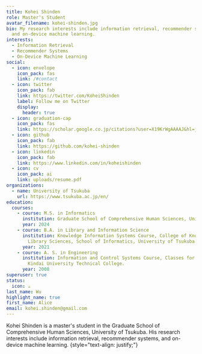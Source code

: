 ```yaml
---
title: Kohei Shinden
role: Master's Student
avatar_filename: kohei-shinden.jpg
bio: My research interests include information retrieval, recommender systems,
  and on-device machine learning.
interests:
  - Information Retrieval
  - Recommender Systems
  - On-Device Machine Learning
social:
  - icon: envelope
    icon_pack: fas
    link: /#contact
  - icon: twitter
    icon_pack: fab
    link: https://twitter.com/KoheiShinden
    label: Follow me on Twitter
    display:
      header: true
  - icon: graduation-cap
    icon_pack: fas
    link: https://scholar.google.co.jp/citations?user=X19KrWgAAAAJ&hl=ja&authuser=1
  - icon: github
    icon_pack: fab
    link: https://github.com/kohei-shinden
  - icon: linkedin
    icon_pack: fab
    link: https://www.linkedin.com/in/koheishinden
  - icon: cv
    icon_pack: ai
    link: uploads/resume.pdf
organizations:
  - name: University of Tsukuba
    url: https://www.tsukuba.ac.jp/en/
education:
  courses:
    - course: M.S. in Informatics
      institution: Graduate School of Comprehensive Human Sciences, University of Tsukuba
      year: 2024
    - course: B.A. in Library and Information Science
      institution: Knowledge Information Systems Course, College of Knowledge and
        Library Sciences, School of Informatics, University of Tsukuba
      year: 2021
    - course: A. S. in Engineering
      institution: Information and Control Systems Course, Classes for Engineering,
        Kindai University Technical College.
      year: 2008
superuser: true
status:
  icon: ☕️
last_name: Wu
highlight_name: true
first_name: Alice
email: kohei.shinden@gmail.com
---
```

Kohei Shinden is a master's student in the Graduate School of Comprehensive Human Sciences, University of Tsukuba. His research interests include information retrieval, recommender systems, and on-device machine learning.
{style="text-align: justify;"}